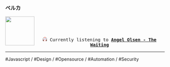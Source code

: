 ### ベルカ
<div align="center">
<kbd>
<a href="https://www.youtube.com/results?search_query=Angel+Olsen+The+Waiting" target="_blank">
    <img align="left" width="92" height="92" src="https:&#x2F;&#x2F;lastfm.freetls.fastly.net&#x2F;i&#x2F;u&#x2F;174s&#x2F;4a0dbffef331cad4d25c3778c4203f5f.png">
</a>
</br></br></br>
<p align="center"><img height="14" width="14" src=https:&#x2F;&#x2F;github.com&#x2F;BelkaDev&#x2F;BelkaDev&#x2F;blob&#x2F;master&#x2F;assets&#x2F;listening2.png?raw&#x3D;true> Currently listening to <b><a href="https://www.youtube.com/results?search_query=Angel+Olsen+The+Waiting" target="_blank">Angel Olsen - The Waiting</a> </b></p>
</kbd>
</div>

---

#Javascript / #Design / #Opensource / #Automation / #Security
